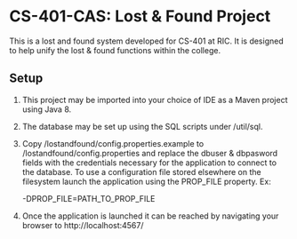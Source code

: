 # CS-401-CAS: Lost & Found Project

This is a lost and found system developed for CS-401 at RIC. It is designed to help unify the lost & found functions within the college.

## Setup
1. This project may be imported into your choice of IDE as a Maven project using Java 8.
2. The database may be set up using the SQL scripts under /util/sql.
3. Copy /lostandfound/config.properties.example to /lostandfound/config.properties and replace the dbuser & dbpasword fields with the credentials necessary for the application to connect to the database. To use a configuration file stored elsewhere on the filesystem launch the application using the PROP_FILE property. Ex:

    -DPROP_FILE=PATH_TO_PROP_FILE
4. Once the application is launched it can be reached by navigating your browser to http://localhost:4567/
